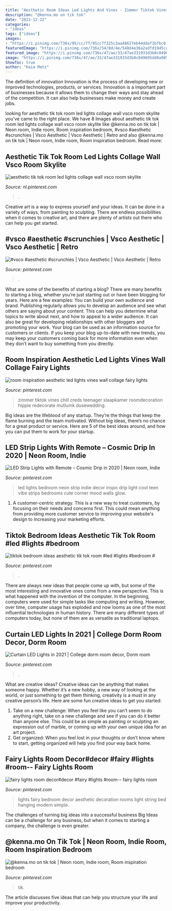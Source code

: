 ```yaml
---
title: "Aesthetic Room Ideas Led Lights And Vines - Zimmer Tiktok Vines Chill Creds Teenager Slaapkamer Roomdecoration Hippie Redecorate Mutlumk Dusewedding"
description: "@kenna.mo on tik tok"
date: "2022-12-22"
categories:
- "ideas"
tags: ["ideas"]
images:
- "https://i.pinimg.com/736x/95/cc/7f/95cc7f325c3aa48627eb44ddaf1b7bc0.jpg"
featuredImage: "https://i.pinimg.com/736x/54/8d/4e/548d4e36a2adfd1945cccb0bb13233e3.jpg"
featured_image: "https://i.pinimg.com/736x/47/ae/33/47ae331933d3b0c049695dd0a9851fe8.jpg"
image: "https://i.pinimg.com/736x/47/ae/33/47ae331933d3b0c049695dd0a9851fe8.jpg"
ShowToc: true
author: "Kaia Metz"
---
```



The definition of innovation
Innovation is the process of developing new or improved technologies, products, or services. Innovation is a important part of businesses because it allows them to change their ways and stay ahead of the competition. It can also help businesses make money and create jobs.

	

		
looking for aesthetic tik tok room led lights collage wall vsco room skylite you've came to the right place. We have 8 Images about aesthetic tik tok room led lights collage wall vsco room skylite like @kenna.mo on tik tok | Neon room, Indie room, Room inspiration bedroom, #vsco #aesthetic #scrunchies | Vsco Aesthetic | Vsco Aesthetic | Retro and also @kenna.mo on tik tok | Neon room, Indie room, Room inspiration bedroom. Read more:
		
    
## Aesthetic Tik Tok Room Led Lights Collage Wall Vsco Room Skylite

<img loading=lazy src="https://i.pinimg.com/736x/70/14/dc/7014dc885500117ed01a446708567a04.jpg" onerror="this.onerror=null;this.src='https://tse2.mm.bing.net/th?id=OIP.pJ8Z4jB8zhnhWYy3qyFYaAHaLh&amp;pid=15.1';" alt="aesthetic tik tok room led lights collage wall vsco room skylite">

_Source: nl.pinterest.com_

>. 

	

Creative art is a way to express yourself and your ideas. It can be done in a variety of ways, from painting to sculpting. There are endless possibilities when it comes to creative art, and there are plenty of artists out there who can help you get started.

    
## #vsco #aesthetic #scrunchies | Vsco Aesthetic | Vsco Aesthetic | Retro

<img loading=lazy src="https://i.pinimg.com/736x/95/cc/7f/95cc7f325c3aa48627eb44ddaf1b7bc0.jpg" onerror="this.onerror=null;this.src='https://tse1.mm.bing.net/th?id=OIP.CV75i-yfJWCBWj76pptGlwHaLH&amp;pid=15.1';" alt="#vsco #aesthetic #scrunchies | Vsco Aesthetic | Vsco Aesthetic | Retro">

_Source: pinterest.com_

>. 

	

What are some of the benefits of starting a blog?
There are many benefits to starting a blog, whether you’re just starting out or have been blogging for years. Here are a few examples: 
You can build your own audience and brand. 
Publishing regularly allows you to develop an audience and see what others are saying about your content. This can help you determine what topics to write about next, and how to appeal to a wider audience. 
It can also be great for developing relationships with other bloggers and promoting your work. 
Your blog can be used as an information source for customers or clients. If you keep your blog up-to-date with new trends, you may keep your customers coming back for more information even when they don’t want to buy something from you directly.

    
## Room Inspiration Aesthetic Led Lights Vines Wall Collage Fairy Lights

<img loading=lazy src="https://i.pinimg.com/736x/d4/10/94/d41094ea7eb9ca84d657802a2bcd6d03.jpg" onerror="this.onerror=null;this.src='https://tse1.mm.bing.net/th?id=OIP.T-I6BzZM1l79bwVBGJ1ycwHaJ3&amp;pid=15.1';" alt="room inspiration aesthetic led lights vines wall collage fairy lights">

_Source: pinterest.com_

>zimmer tiktok vines chill creds teenager slaapkamer roomdecoration hippie redecorate mutlumk dusewedding. 

	

Big ideas are the lifeblood of any startup. They’re the things that keep the flame burning and the team motivated. Without big ideas, there’s no chance for a great product or service. Here are 5 of the best ideas around, and how you can put them to work for your startup.

    
## LED Strip Lights With Remote – Cosmic Drip In 2020 | Neon Room, Indie

<img loading=lazy src="https://i.pinimg.com/736x/73/31/70/7331709c956ef17885896d27588fd3be.jpg" onerror="this.onerror=null;this.src='https://tse3.mm.bing.net/th?id=OIP.XpxJnfs0jGItsHr35cbWGQHaJ3&amp;pid=15.1';" alt="LED Strip Lights with Remote – Cosmic Drip in 2020 | Neon room, Indie">

_Source: pinterest.com_

>led lights bedroom neon strip indie decor inspo drip light cool teen vibe strips bedrooms cute corner mood walls glow. 

	

1. A customer-centric strategy. This is a new way to treat customers, by focusing on their needs and concerns first. This could mean anything from providing more customer service to improving your website's design to increasing your marketing efforts.

    
## Tiktok Bedroom Ideas Aesthetic Tik Tok Room #led #lights #bedroom #

<img loading=lazy src="https://i.pinimg.com/736x/47/ae/33/47ae331933d3b0c049695dd0a9851fe8.jpg" onerror="this.onerror=null;this.src='https://tse4.mm.bing.net/th?id=OIP.8Cjj6KtDjWdBhf2W7NgavAHaLg&amp;pid=15.1';" alt="tiktok bedroom ideas aesthetic tik tok room #led #lights #bedroom #">

_Source: pinterest.com_

>. 

	

There are always new ideas that people come up with, but some of the most interesting and innovative ones come from a new perspective. This is what happened with the invention of the computer. In the beginning, computers were used for simple tasks like computing and writing. However, over time, computer usage has exploded and now looms as one of the most influential technologies in human history. There are many different types of computers today, but none of them are as versatile as traditional laptops.

    
## Curtain LED Lights In 2021 | College Dorm Room Decor, Dorm Room

<img loading=lazy src="https://i.pinimg.com/736x/71/8b/2a/718b2ade246cd5b1194f5d7b0ef9e87c.jpg" onerror="this.onerror=null;this.src='https://tse1.mm.bing.net/th?id=OIP.p8dh_PWXql-eRT0ES6E1TwHaJE&amp;pid=15.1';" alt="Curtain LED Lights in 2021 | College dorm room decor, Dorm room">

_Source: pinterest.com_

>. 

	

What are creative ideas?
Creative ideas can be anything that makes someone happy. Whether it’s a new hobby, a new way of looking at the world, or just something to get them thinking, creativity is a must in any creative person’s life. Here are some fun creative ideas to get you started: 
1. Take on a new challenge: When you feel like you can’t seem to do anything right, take on a new challenge and see if you can do it better than anyone else. This could be as simple as painting or sculpting an expression out of marble, or coming up with your own unique idea for an art project. 
2. Get organized: When you feel lost in your thoughts or don’t know where to start, getting organized will help you find your way back home.

    
## Fairy Lights Room Decor#decor #fairy #lights #room-- Fairy Lights Room

<img loading=lazy src="https://i.pinimg.com/736x/54/8d/4e/548d4e36a2adfd1945cccb0bb13233e3.jpg" onerror="this.onerror=null;this.src='https://tse4.mm.bing.net/th?id=OIP.NbkroKwfMXtEjc_pbkoe-wHaNK&amp;pid=15.1';" alt="fairy lights room decor#decor #fairy #lights #room-- fairy lights room">

_Source: pinterest.com_

>lights fairy bedroom decor aesthetic decoration rooms light string bed hanging modern simple. 

	

The challenges of turning big ideas into a successful business
Big Ideas can be a challenge for any business, but when it comes to starting a company, the challenge is even greater.

    
## @kenna.mo On Tik Tok | Neon Room, Indie Room, Room Inspiration Bedroom

<img loading=lazy src="https://i.pinimg.com/736x/3b/fb/45/3bfb454656e31145a72d798cbbebd3ab.jpg" onerror="this.onerror=null;this.src='https://tse1.mm.bing.net/th?id=OIP.tBudCAK6qOkWicJH4YqaMgHaJ3&amp;pid=15.1';" alt="@kenna.mo on tik tok | Neon room, Indie room, Room inspiration bedroom">

_Source: pinterest.com_

>tik. 

	

The article discusses five ideas that can help you structure your life and improve your productivity.

